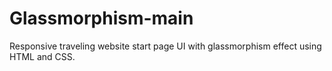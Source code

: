 # Glassmorphism-main
Responsive traveling website start page UI with glassmorphism effect using HTML and CSS.
